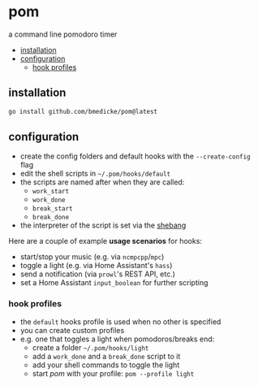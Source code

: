 # pom

a command line pomodoro timer


<!-- vim-markdown-toc GFM -->

* [installation](#installation)
* [configuration](#configuration)
  * [hook profiles](#hook-profiles)

<!-- vim-markdown-toc -->

## installation

```sh
go install github.com/bmedicke/pom@latest
```
## configuration

* create the config folders and default hooks with the `--create-config` flag
* edit the shell scripts in `~/.pom/hooks/default`
* the scripts are named after when they are called:
  * `work_start`
  * `work_done`
  * `break_start`
  * `break_done`
* the interpreter of the script is set via the [shebang](https://en.wikipedia.org/wiki/Shebang_(Unix))

Here are a couple of example **usage scenarios** for hooks:

  * start/stop your music (e.g. via `ncmpcpp`/`mpc`)
  * toggle a light (e.g. via Home Assistant's `hass`)
  * send a notification (via `prowl`'s REST API, etc.)
  * set a Home Assistant `input_boolean` for further scripting

### hook profiles

* the `default` hooks profile is used when no other is specified
* you can create custom profiles
* e.g. one that toggles a light when pomodoros/breaks end:
  * create a folder `~/.pom/hooks/light`
  * add a `work_done` and a `break_done` script to it
  * add your shell commands to toggle the light
  * start *pom* with your profile: `pom --profile light`
